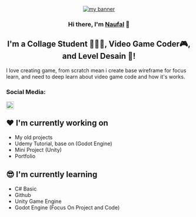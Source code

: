 <p align="center">
  <a href="https://www.yushi.dev/" target="_blank" rel="noreferrer"><img src="https://user-images.githubusercontent.com/46504288/191443625-6efc2346-6a3a-4823-a983-0a52f5fb8e79.jpg" alt="my banner"></a>
</p>

<h3 align="center">
Hi there, I'm <a href="https://www.yushi.dev/" target="_blank" rel="noreferrer">Naufal</a> 👋
</h3>

<h2 align="center">
I'm a Collage Student 🏫🚶‍♂️, Video Game Coder🎮, and Level Desain 🎨!
</h2> 

I love creating game, from scratch mean i create base wireframe for focus learn, and need to deep learn about video game code and how it's works.

### Social Media:

<a href="https://www.linkedin.com/in/naufal-surya-anggana-6229751b5/"><img align="left" src="https://raw.githubusercontent.com/yushi1007/yushi1007/main/images/linkedin.svg" alt="Yu Shi | LinkedIn" width="21px"/></a>
</br>

## ❤️ I'm currently working on

- My old projects
- Udemy Tutorial, base on (Godot Engine)
- Mini Project (Unity)
- Portfolio

## 😎 I'm currently learning

- C# Basic
- Github
- Unity Game Engine
- Godot Engine  (Focus On Project and Code)